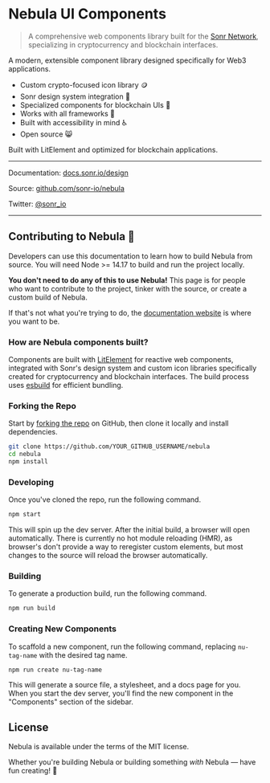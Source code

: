 # Nebula UI Components

> A comprehensive web components library built for the [Sonr Network](https://sonr.io/), specializing in cryptocurrency and blockchain interfaces.

A modern, extensible component library designed specifically for Web3 applications.

- Custom crypto-focused icon library 🪙
- Sonr design system integration 🎨
- Specialized components for blockchain UIs 🔗
- Works with all frameworks 🧩
- Built with accessibility in mind ♿️
- Open source 😸

Built with LitElement and optimized for blockchain applications.

---

Documentation: [docs.sonr.io/design](https://docs.sonr.io/components)

Source: [github.com/sonr-io/nebula](https://github.com/sonr-io/nebula)

Twitter: [@sonr_io](https://twitter.com/sonr_io)

---

## Contributing to Nebula 🚀

Developers can use this documentation to learn how to build Nebula from source. You will need Node >= 14.17 to build and run the project locally.

**You don't need to do any of this to use Nebula!** This page is for people who want to contribute to the project, tinker with the source, or create a custom build of Nebula.

If that's not what you're trying to do, the [documentation website](https://docs.sonr.io/nebula) is where you want to be.

### How are Nebula components built?

Components are built with [LitElement](https://lit.dev/) for reactive web components, integrated with Sonr's design system and custom icon libraries specifically created for cryptocurrency and blockchain interfaces. The build process uses [esbuild](https://esbuild.github.io/) for efficient bundling.

### Forking the Repo

Start by [forking the repo](https://github.com/sonr-io/nebula/fork) on GitHub, then clone it locally and install dependencies.

```bash
git clone https://github.com/YOUR_GITHUB_USERNAME/nebula
cd nebula
npm install
```

### Developing

Once you've cloned the repo, run the following command.

```bash
npm start
```

This will spin up the dev server. After the initial build, a browser will open automatically. There is currently no hot module reloading (HMR), as browser's don't provide a way to reregister custom elements, but most changes to the source will reload the browser automatically.

### Building

To generate a production build, run the following command.

```bash
npm run build
```

### Creating New Components

To scaffold a new component, run the following command, replacing `nu-tag-name` with the desired tag name.

```bash
npm run create nu-tag-name
```

This will generate a source file, a stylesheet, and a docs page for you. When you start the dev server, you'll find the new component in the "Components" section of the sidebar.

## License

Nebula is available under the terms of the MIT license.

Whether you're building Nebula or building something _with_ Nebula — have fun creating! 🚀
